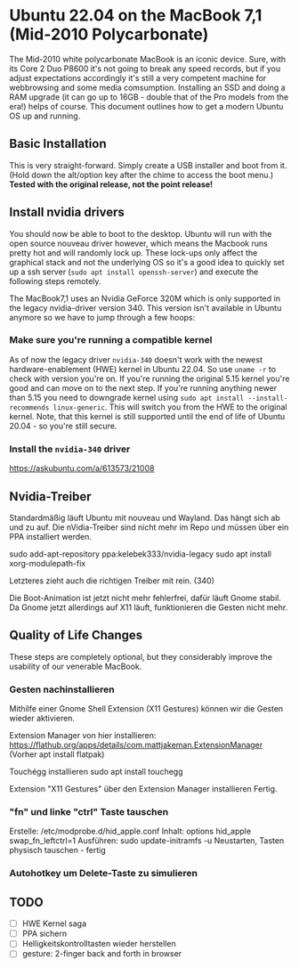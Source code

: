 # Ubuntu 22.04 on the MacBook 7,1 (Mid-2010 Polycarbonate)

The Mid-2010 white polycarbonate MacBook is an iconic device. Sure, with its Core 2 Duo P8600 it's not going to break any speed records, but if you adjust expectations accordingly it's still a very competent machine for webbrowsing and some media comsumption. Installing an SSD and doing a RAM upgrade (it can go up to 16GB - double that of the Pro models from the era!) helps of course. This document outlines how to get a modern Ubuntu OS up and running.
  
## Basic Installation 
This is very straight-forward. Simply create a USB installer and boot from it. (Hold down the alt/option key after the chime to access the boot menu.) 
**Tested with the original release, not the point release!**

## Install nvidia drivers
You should now be able to boot to the desktop. Ubuntu will run with the open source nouveau driver however, which means the Macbook runs pretty hot and will randomly lock up. These lock-ups only affect the graphical stack and not the underlying OS so it's a good idea to quickly set up a ssh server (`sudo apt install openssh-server`) and execute the following steps remotely. 

The MacBook7,1 uses an Nvidia GeForce 320M which is only supported in the legacy nvidia-driver version 340. This version isn't available in Ubuntu anymore so we have to jump through a few hoops:

### Make sure you're running a compatible kernel
As of now the legacy driver `nvidia-340` doesn't work with the newest hardware-enablement (HWE) kernel in Ubuntu 22.04. So use `uname -r` to check with version you're on. If you're running the original 5.15 kernel you're good and can move on to the next step. If you're running anything newer than 5.15 you need to downgrade kernel using `sudo apt install --install-recommends linux-generic`. This will switch you from the HWE to the original kernel. Note, that this kernel is still supported until the end of life of Ubuntu 20.04 - so you're still secure.

### Install the `nvidia-340` driver

https://askubuntu.com/a/613573/21008


  
## Nvidia-Treiber
  Standardmäßig läuft Ubuntu mit nouveau und Wayland. Das hängt sich ab und zu auf. 
  Die nVidia-Treiber sind nicht mehr im Repo und müssen über ein PPA installiert werden. 
  
  sudo add-apt-repository ppa:kelebek333/nvidia-legacy
  sudo apt install xorg-modulepath-fix
  
  Letzteres zieht auch die richtigen Treiber mit rein. (340)
  
  Die Boot-Animation ist jetzt nicht mehr fehlerfrei, dafür läuft Gnome stabil.
  Da Gnome jetzt allerdings auf X11 läuft, funktionieren die Gesten nicht mehr.
  
## Quality of Life Changes
These steps are completely optional, but they considerably improve the usability of our venerable MacBook.

### Gesten nachinstallieren
  Mithilfe einer Gnome Shell Extension (X11 Gestures) können wir die Gesten wieder aktivieren.
  
  Extension Manager von hier installieren:
  https://flathub.org/apps/details/com.mattjakeman.ExtensionManager
  (Vorher apt install flatpak)  
  
  Touchégg installieren
  sudo apt install touchegg
  
  Extension "X11 Gestures" über den Extension Manager installieren
  Fertig.
  
### "fn" und linke "ctrl" Taste tauschen
  Erstelle: /etc/modprobe.d/hid_apple.conf
  Inhalt: options hid_apple swap_fn_leftctrl=1
  Ausführen: sudo update-initramfs -u
  Neustarten, Tasten physisch tauschen - fertig

### Autohotkey um Delete-Taste zu simulieren

## TODO
- [ ] HWE Kernel saga
- [ ] PPA sichern 
- [ ] Helligkeitskontrolltasten wieder herstellen 
- [ ] gesture: 2-finger back and forth in browser
